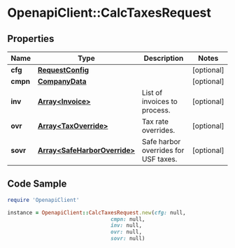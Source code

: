 # OpenapiClient::CalcTaxesRequest

## Properties

Name | Type | Description | Notes
------------ | ------------- | ------------- | -------------
**cfg** | [**RequestConfig**](RequestConfig.md) |  | [optional] 
**cmpn** | [**CompanyData**](CompanyData.md) |  | [optional] 
**inv** | [**Array&lt;Invoice&gt;**](Invoice.md) | List of invoices to process. | [optional] 
**ovr** | [**Array&lt;TaxOverride&gt;**](TaxOverride.md) | Tax rate overrides. | [optional] 
**sovr** | [**Array&lt;SafeHarborOverride&gt;**](SafeHarborOverride.md) | Safe harbor overrides for USF taxes. | [optional] 

## Code Sample

```ruby
require 'OpenapiClient'

instance = OpenapiClient::CalcTaxesRequest.new(cfg: null,
                                 cmpn: null,
                                 inv: null,
                                 ovr: null,
                                 sovr: null)
```


